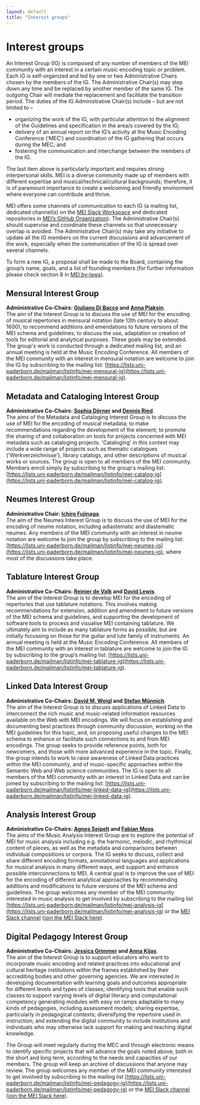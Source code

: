 ```yaml
---
layout: default
title: "Interest groups"
---
```

# Interest groups

An Interest Group (IG) is composed of any number of members of the MEI community with an interest in a certain music encoding topic or problem. Each IG is self-organized and led by one or two Administrative Chairs chosen by the members of the IG. The Administrative Chair(s) may step down any time and be replaced by another member of the same IG. The outgoing Chair will mediate the replacement and facilitate the transition period. The duties of the IG Administrative Chair(s) include – but are not limited to –

- organizing the work of the IG, with particular attention to the alignment of the Guidelines and specification in the area/s covered by the IG;
- delivery of an annual report on the IG’s activity at the Music Encoding Conference (‘MEC’) and coordination of the IG gathering that occurs during the MEC; and
- fostering the communication and interchange between the members of the IG.

The last item above is particularly important and requires strong interpersonal skills. MEI is a diverse community made up of members with different expertise and musical/technical/cultural backgrounds; therefore, it is of paramount importance to create a welcoming and friendly environment where everyone can contribute and thrive.

MEI offers some channels of communication to each IG (a mailing list, dedicated channel(s) on the [MEI Slack Workspace](https://music-encoding.slack.com) and dedicated repositories in [MEI’s GitHub Organization](https://github.com/music-encoding)). The Administrative Chair(s) should supervise and coordinate these channels so that unnecessary overlap is avoided. The Administrative Chair(s) may take any initiative to update all the IG members on the current discussions and advancement of the work, especially when the communication of the IG is spread over several channels.

To form a new IG, a proposal shall be made to the Board, containing the group’s name, goals, and a list of founding members (for further information please check section 8 in [MEI by-laws](https://music-encoding.org/community/mei-by-laws.html)).

## Mensural Interest Group

**Administrative Co-Chairs: [Giuliano Di Bacco](mailto:gdibacco@indiana.edu) and [Anna Plaksin](mailto:annplaksin@gmx.net)**.<br/>
The aim of the Interest Group is to discuss the use of MEI for the encoding of musical repertories in mensural notation (late 13th century to about 1600); to recommend additions and emendations to future versions of the MEI schema and guidelines; to discuss the use, adaptation or creation of tools for editorial and analytical purposes. These goals may be extended. The group's work is conducted through a dedicated mailing list, and an annual meeting is held at the Music Encoding Conference. All members of the MEI community with an interest in mensural notation are welcome to join the IG by subscribing to the mailing list: [https://lists.uni-paderborn.de/mailman/listinfo/mei-mensural-ig](https://lists.uni-paderborn.de/mailman/listinfo/mei-mensural-ig).

## Metadata and Cataloging Interest Group

**Administrative Co-Chairs: [Sophia Dörner](mailto:sophia.doerner@hu-berlin.de) and [Dennis Ried](mailto:dennis.ried@uni-paderborn.de)**.<br/>
The aims of the Metadata and Cataloging Interest Group is to discuss the use of MEI for the encoding of musical metadata; to make recommendations regarding the development of the element; to promote the sharing of and collaboration on tools for projects concerned with MEI metadata such as cataloging projects. 'Cataloging' in this context may include a wide range of projects such as thematic catalogues ('Werkverzeichnisse'), library catalogs, and other descriptions of musical works or sources. The group is open to all members of the MEI community. Members enroll simply by subscribing to the group's mailing list: [https://lists.uni-paderborn.de/mailman/listinfo/mei-catalog-ig](https://lists.uni-paderborn.de/mailman/listinfo/mei-catalog-ig).

## Neumes Interest Group

**Administrative Chair: [Ichiro Fujinaga](mailto:ichiro.fujinaga@mcgill.ca)**.<br/>
The aim of the Neumes Interest Group is to discuss the use of MEI for the encoding of neume notation, including adiastematic and diastematic neumes. Any members of the MEI community with an interest in neume notation are welcome to join the group by subscribing to the mailing list: [https://lists.uni-paderborn.de/mailman/listinfo/mei-neumes-ig](https://lists.uni-paderborn.de/mailman/listinfo/mei-neumes-ig), where most of the discussions take place.

## Tablature Interest Group

**Administrative Co-Chairs: [Reinier de Valk](mailto:reinierdevalk@gmail.com) and [David Lewis](mailto:D.Lewis@gold.ac.uk)**.<br/>
The aim of the Interest Group is to develop MEI for the encoding of repertories that use tablature notations. This involves making recommendations for extension, addition and amendment to future versions of the MEI schema and guidelines, and supporting the development of software tools to process and visualise MEI containing tablature. We ultimately aim to include as many tablature forms as possible, but are initially focussing on those for the guitar and lute family of instruments. An annual meeting is held at the Music Encoding Conference. All members of the MEI community with an interest in tablature are welcome to join the IG by subscribing to the group’s mailing list: [https://lists.uni-paderborn.de/mailman/listinfo/mei-tablature-ig](https://lists.uni-paderborn.de/mailman/listinfo/mei-tablature-ig).

## Linked Data Interest Group

**Administrative Co-Chairs: [David M. Weigl](mailto:weigl@mdw.ac.at) and [Stefan Münnich](mailto:stefan.muennich@unibas.ch)**.<br/>
The aim of the Interest Group is to discuss applications of Linked
Data to interconnect the rich music and music-related information
resources available on the Web with MEI encodings. We will focus on
establishing and documenting best practices through community
discussion, working on the MEI guidelines for this topic, and, on
proposing useful changes to the MEI schema to enhance or facilitate
such connections to and from MEI encodings. The group seeks to provide
reference points, both for newcomers, and those with more advanced
experience in the topic. Finally, the group intends to work to raise
awareness of Linked Data practices within the MEI community, and of
music-specific approaches within the Semantic Web and Web science
communities. The IG is open to all members of the MEI community with an
interest in Linked Data and can be joined by subscribing to the mailing
list: [https://lists.uni-paderborn.de/mailman/listinfo/mei-linked-data-ig](https://lists.uni-paderborn.de/mailman/listinfo/mei-linked-data-ig).

## Analysis Interest Group

**Administrative Co-Chairs: [Agnes Seipelt](mailto:aseipelt@mail.upb.de) and [Fabian Moss](mailto:fabianmoss@gmail.com)**.<br/>
The aims of the Music Analysis Interest Group are to explore the potential of MEI for music analysis including e.g. the harmonic, melodic, and rhythmical content of pieces, as well as the metadata and comparisons between individual compositions or corpora. The IG seeks to discuss, collect and share different encoding formats, annotational languages and applications for musical analysis in many different ways, and support and enhance possible interconnections to MEI. A central goal is to improve the use of MEI for the encoding of different analytical approaches by recommending additions and modifications to future versions of the MEI schema and guidelines. The group welcomes any member of the MEI community interested in music analysis to get involved by subscribing to the mailing list [https://lists.uni-paderborn.de/mailman/listinfo/mei-analysis-ig](https://lists.uni-paderborn.de/mailman/listinfo/mei-analysis-ig) or the [MEI Slack channel](https://music-encoding.slack.com/archives/C014F0QAS59) ([join the MEI Slack here](https://join.slack.com/t/music-encoding/shared_invite/zt-4zgx6zbq-2jEjDiUT7ym3dygTaY8C0g)).

## Digital Pedagogy Interest Group

**Administrative Co-Chairs: [Jessica Grimmer](mailto:jgrimmer@umd.Edu) and [Anna Kijas](mailto:Anna.Kijas@tufts.edu)**.<br/>
The aim of the Interest Group is to support educators who want to incorporate music encoding and related practices into educational and cultural heritage institutions within the frames established by their accrediting bodies and other governing agencies. We are interested in developing documentation with learning goals and outcomes appropriate for different levels and types of classes; identifying tools that enable such classes to support varying levels of digital literacy and computational competency generating modules with easy on ramps adaptable to many kinds of pedagogies, including assessment models; sharing expertise, particularly in pedagogical contexts; diversifying the repertoire used in instruction; and extending the digital community to include institutions and individuals who may otherwise lack support for making and teaching digital knowledge.

The Group will meet regularly during the MEC and through electronic means to identify specific projects that will advance the goals noted above, both in the short and long term, according to the needs and capacities of our members. The group will keep an archive of discussions that anyone may review. The group welcomes any member of the MEI community interested to get involved by subscribing to the mailing list [https://lists.uni-paderborn.de/mailman/listinfo/mei-pedagogy-ig](https://lists.uni-paderborn.de/mailman/listinfo/mei-pedagogy-ig) or the [MEI Slack channel](https://music-encoding.slack.com/archives/C01574RMK88) ([join the MEI Slack here](https://join.slack.com/t/music-encoding/shared_invite/zt-4zgx6zbq-2jEjDiUT7ym3dygTaY8C0g)).
